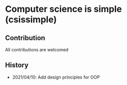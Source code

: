 # Computer science is simple (csissimple)


## Contribution
All contributions are welcomed


## History
- 2021/04/10: Add design principles for OOP
